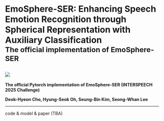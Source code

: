 # EmoSphere-SER: Enhancing Speech Emotion Recognition through Spherical Representation with Auxiliary Classification <br><sub>The official implementation of EmoSphere-SER</sub>
##  <a src="https://img.shields.io/badge/cs.CV-2406.07803-b31b1b?logo=arxiv&logoColor=red" href=""> <img src="https://img.shields.io/badge/cs.CV-2406.07803-b31b1b?logo=arxiv&logoColor=red"></a>

**The official Pytorch implementation of EmoSphere-SER (INTERSPEECH 2025 Challenge)**

**Deok-Hyeon Cho, Hyung-Seok Oh, Seung-Bin Kim, Seong-Whan Lee**

---
code & model & paper (TBA)
